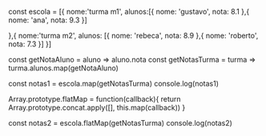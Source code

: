 const escola = [{
    nome:'turma m1',
    alunos:[{
        nome: 'gustavo',
        nota: 8.1
     },{ 
        nome: 'ana',
        nota: 9.3
     }]

},{
    nome:'turma m2',
    alunos: [{
        nome: 'rebeca',
        nota: 8.9
    },{ 
        nome: 'roberto',
        nota: 7.3
    }]
}]

const getNotaAluno = aluno => aluno.nota
const getNotasTurma = turma => turma.alunos.map(getNotaAluno)

const notas1 = escola.map(getNotasTurma)
console.log(notas1)

Array.prototype.flatMap = function(callback){
    return Array.prototype.concat.apply([], this.map(callback))
}

const notas2 = escola.flatMap(getNotasTurma)
console.log(notas2)
